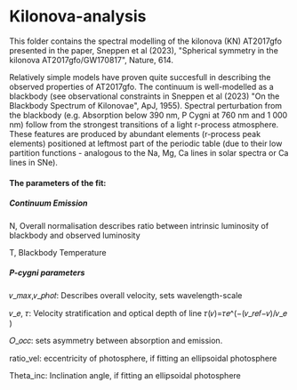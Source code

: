 # Kilonova-analysis

This folder contains the spectral modelling of the kilonova (KN) AT2017gfo presented in the paper, Sneppen et al (2023), "Spherical symmetry in the kilonova AT2017gfo/GW170817", Nature, 614.

Relatively simple models have proven quite succesfull in describing the observed properties of AT2017gfo. The continuum is well-modelled as a blackbody (see observational constraints in Sneppen et al (2023) "On the Blackbody Spectrum of Kilonovae", ApJ, 1955). Spectral perturbation from the blackbody (e.g. Absorption below 390 nm, P Cygni at 760 nm and 1 000 nm) follow from the strongest transitions of a light r-process atmosphere. These features are produced by abundant elements (r-process peak elements) positioned at leftmost part of the periodic table (due to their low partition functions - analogous to the Na, Mg, Ca lines in solar spectra or Ca lines in SNe). 



#### The parameters of the fit: 
##### Continuum Emission 
N, Overall normalisation describes ratio between intrinsic luminosity of blackbody and observed luminosity

T, Blackbody Temperature

##### P-cygni parameters
𝑣_𝑚𝑎𝑥,𝑣_𝑝ℎ𝑜𝑡: Describes overall velocity, sets wavelength-scale

𝑣_𝑒, 𝜏: Velocity stratification and optical depth of line 𝜏(𝑣)=𝜏𝑒^(−(𝑣_𝑟𝑒𝑓−𝑣)/𝑣_𝑒 )

𝑂_𝑜𝑐𝑐: sets asymmetry between absorption and emission. 

ratio_vel: eccentricity of photosphere, if fitting an ellipsoidal photosphere

Theta_inc: Inclination angle, if fitting an ellipsoidal photosphere
